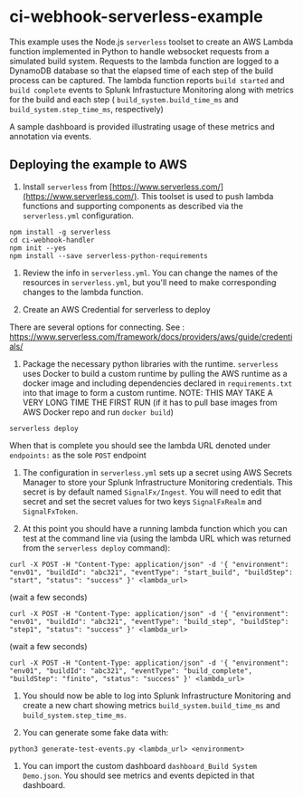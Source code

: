 # ci-webhook-serverless-example

This example uses the Node.js `serverless` toolset to create an AWS Lambda
function implemented in Python to handle websocket requests from a simulated
build system. Requests to the lambda function are logged to a DynamoDB database
so that the elapsed time of each step of the build process can be captured. The
lambda function reports `build started` and `build complete` events to Splunk
Infrastucture Monitoring along with metrics for the build and each step (
`build_system.build_time_ms` and `build_system.step_time_ms`, respectively)

A sample dashboard is provided illustrating usage of these metrics and
annotation via events.

## Deploying the example to AWS

1. Install `serverless` from [https://www.serverless.com/](https://www.serverless.com/). This
toolset is used to push lambda functions and supporting components as described
via the `serverless.yml` configuration.

```
npm install -g serverless
cd ci-webhook-handler
npm init --yes
npm install --save serverless-python-requirements
```

1. Review the info in `serverless.yml`. You can change the names of the
resources in `serverless.yml`, but you'll need to make corresponding changes
to the lambda function.

1. Create an AWS Credential for serverless to deploy

There are several options for connecting. See : https://www.serverless.com/framework/docs/providers/aws/guide/credentials/

1. Package the necessary python libraries with the runtime. `serverless` uses
Docker to build a custom runtime by pulling the AWS runtime as a docker image
and including dependencies declared in `requirements.txt` into that image to
form a custom runtime. NOTE: THIS MAY TAKE A VERY LONG TIME THE FIRST RUN (if
it has to pull base images from AWS Docker repo and run `docker build`)

```
serverless deploy
```

When that is complete you should see the lambda URL denoted under `endpoints:`
as the sole `POST` endpoint

1. The configuration in `serverless.yml` sets up a secret using AWS Secrets Manager to
store your Splunk Infrastructure Monitoring credentials. This secret is by default
named `SignalFx/Ingest`. You will need to edit that secret and set the secret
values for two keys `SignalFxRealm` and `SignalFxToken`.

1. At this point you should have a running lambda function which you can test
at the command line via (using the lambda URL which was returned from
the `serverless deploy` command):

```
curl -X POST -H "Content-Type: application/json" -d '{ "environment": "env01", "buildId": "abc321", "eventType": "start_build", "buildStep": "start", "status": "success" }' <lambda_url>
```
(wait a few seconds)
```
curl -X POST -H "Content-Type: application/json" -d '{ "environment": "env01", "buildId": "abc321", "eventType": "build_step", "buildStep": "step1", "status": "success" }' <lambda_url>
```
(wait a few seconds)
```
curl -X POST -H "Content-Type: application/json" -d '{ "environment": "env01", "buildId": "abc321", "eventType": "build_complete", "buildStep": "finito", "status": "success" }' <lambda_url>
```

1. You should now be able to log into Splunk Infrastructure Monitoring and
create a new chart showing metrics `build_system.build_time_ms` and
`build_system.step_time_ms`.

1. You can generate some fake data with:

```
python3 generate-test-events.py <lambda_url> <environment>
```

1. You can import the custom dashboard `dashboard_Build System Demo.json`. You
should see metrics and events depicted in that dashboard.
